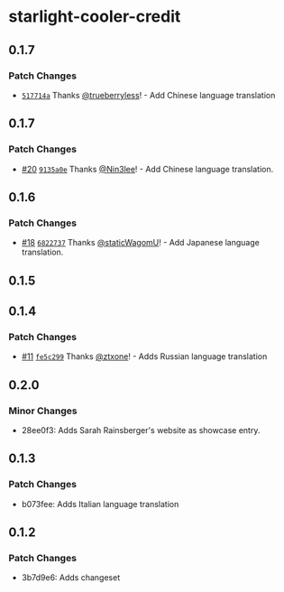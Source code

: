 # starlight-cooler-credit

## 0.1.7

### Patch Changes

- [`517714a`](https://github.com/trueberryless-org/starlight-cooler-credit/commit/517714af1398266f33a1208dc73477b38fee49a0) Thanks [@trueberryless](https://github.com/trueberryless)! - Add Chinese language translation

## 0.1.7

### Patch Changes

- [#20](https://github.com/trueberryless-org/starlight-cooler-credit/pull/20) [`9135a0e`](https://github.com/trueberryless-org/starlight-cooler-credit/commit/9135a0e4db720ddbe8f77b564d5f2754e382e844) Thanks [@Nin3lee](https://github.com/Nin3lee)! - Add Chinese language translation.

## 0.1.6

### Patch Changes

- [#18](https://github.com/trueberryless-org/starlight-cooler-credit/pull/18) [`6822737`](https://github.com/trueberryless-org/starlight-cooler-credit/commit/6822737ce5a66924a967e5fecc8041a60b2c164b) Thanks [@staticWagomU](https://github.com/staticWagomU)! - Add Japanese language translation.

## 0.1.5

## 0.1.4

### Patch Changes

- [#11](https://github.com/trueberryless-org/starlight-cooler-credit/pull/11) [`fe5c299`](https://github.com/trueberryless-org/starlight-cooler-credit/commit/fe5c29942aec69c3beb91ab613c83f6d810fc03f) Thanks [@ztxone](https://github.com/ztxone)! - Adds Russian language translation

## 0.2.0

### Minor Changes

- 28ee0f3: Adds Sarah Rainsberger's website as showcase entry.

## 0.1.3

### Patch Changes

- b073fee: Adds Italian language translation

## 0.1.2

### Patch Changes

- 3b7d9e6: Adds changeset

